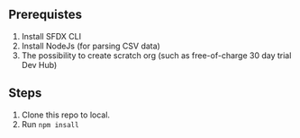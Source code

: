 
## Prerequistes

1. Install SFDX CLI
2. Install NodeJs (for parsing CSV data)
3. The possibility to create scratch org (such as free-of-charge 30 day trial Dev Hub)

## Steps

1. Clone this repo to local.
2. Run `npm insall`
